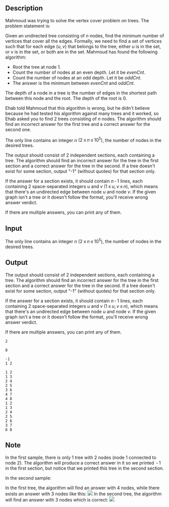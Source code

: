 ## Description

<div><p>Mahmoud was trying to solve the vertex cover problem on trees. The problem statement is:</p><p>Given an undirected tree consisting of <span class="tex-span"><i>n</i></span> nodes, find the minimum number of vertices that cover all the edges. Formally, we need to find a set of vertices such that for each edge <span class="tex-span">(<i>u</i>, <i>v</i>)</span> that belongs to the tree, either <span class="tex-span"><i>u</i></span> is in the set, or <span class="tex-span"><i>v</i></span> is in the set, <span class="tex-font-style-bf">or both are in the set</span>. Mahmoud has found the following algorithm:</p><ul> <li> Root the tree at node <span class="tex-span">1</span>. </li><li> Count the number of nodes at an even depth. Let it be <span class="tex-span"><i>evenCnt</i></span>. </li><li> Count the number of nodes at an odd depth. Let it be <span class="tex-span"><i>oddCnt</i></span>. </li><li> The answer is the minimum between <span class="tex-span"><i>evenCnt</i></span> and <span class="tex-span"><i>oddCnt</i></span>. </li></ul><p>The depth of a node in a tree is the number of edges in the shortest path between this node and the root. The depth of the root is 0.</p><p>Ehab told Mahmoud that this algorithm is wrong, but he didn't believe because he had tested his algorithm against many trees and it worked, so Ehab asked you to find 2 trees consisting of <span class="tex-span"><i>n</i></span> nodes. The algorithm should find an incorrect answer for the first tree and a correct answer for the second one.</p></div><div class="input-specification"><p>The only line contains an integer <span class="tex-span"><i>n</i></span> <span class="tex-span">(2 ≤ <i>n</i> ≤ 10<sup class="upper-index">5</sup>)</span>, the number of nodes in the desired trees.</p></div><div class="output-specification"><p>The output should consist of 2 <span class="tex-font-style-bf">independent</span> sections, each containing a tree. The algorithm should find an incorrect answer for the tree in the first section and a correct answer for the tree in the second. If a tree doesn't exist for some section, output "-1" (without quotes) <span class="tex-font-style-bf">for that section only</span>.</p><p>If the answer for a section exists, it should contain <span class="tex-span"><i>n</i> - 1</span> lines, each containing 2 space-separated integers <span class="tex-span"><i>u</i></span> and <span class="tex-span"><i>v</i></span> <span class="tex-span">(1 ≤ <i>u</i>, <i>v</i> ≤ <i>n</i>)</span>, which means that there's an undirected edge between node <span class="tex-span"><i>u</i></span> and node <span class="tex-span"><i>v</i></span>. If the given graph isn't a tree or it doesn't follow the format, you'll receive wrong answer verdict.</p><p>If there are multiple answers, you can print any of them.</p></div>

## Input

<p>The only line contains an integer <span class="tex-span"><i>n</i></span> <span class="tex-span">(2 ≤ <i>n</i> ≤ 10<sup class="upper-index">5</sup>)</span>, the number of nodes in the desired trees.</p>

## Output

<p>The output should consist of 2 <span class="tex-font-style-bf">independent</span> sections, each containing a tree. The algorithm should find an incorrect answer for the tree in the first section and a correct answer for the tree in the second. If a tree doesn't exist for some section, output "-1" (without quotes) <span class="tex-font-style-bf">for that section only</span>.</p><p>If the answer for a section exists, it should contain <span class="tex-span"><i>n</i> - 1</span> lines, each containing 2 space-separated integers <span class="tex-span"><i>u</i></span> and <span class="tex-span"><i>v</i></span> <span class="tex-span">(1 ≤ <i>u</i>, <i>v</i> ≤ <i>n</i>)</span>, which means that there's an undirected edge between node <span class="tex-span"><i>u</i></span> and node <span class="tex-span"><i>v</i></span>. If the given graph isn't a tree or it doesn't follow the format, you'll receive wrong answer verdict.</p><p>If there are multiple answers, you can print any of them.</p>





```input1
2

```




```input2
8

```




```output1
-1
1 2

```




```output2
1 2
1 3
2 4
2 5
3 6
4 7
4 8
1 2
1 3
2 4
2 5
2 6
3 7
6 8
```



## Note

<p>In the first sample, there is only 1 tree with 2 nodes (node <span class="tex-span">1</span> connected to node <span class="tex-span">2</span>). The algorithm will produce a correct answer in it so we printed <span class="tex-span"> - 1</span> in the first section, but notice that we printed this tree in the second section.</p><p>In the second sample:</p><p>In the first tree, the algorithm will find an answer with 4 nodes, while there exists an answer with 3 nodes like this: <img class="tex-graphics" src="file://0nGtZ6yQ.png" style="max-width: 100.0%;max-height: 100.0%;"> In the second tree, the algorithm will find an answer with 3 nodes which is correct: <img class="tex-graphics" src="file://oG3Knr1D.png" style="max-width: 100.0%;max-height: 100.0%;"></p>
